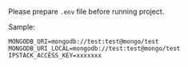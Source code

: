 Please prepare `.env` file before running project.

Sample:
```
MONGODB_URI=mongodb://test:test@mongo/test
MONGODB_URI_LOCAL=mongodb://test:test@mongo/test
IPSTACK_ACCESS_KEY=xxxxxxx
```